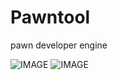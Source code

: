 # Pawntool

pawn developer engine

![IMAGE](https://img.shields.io/badge/C%23-.NET-blue) ![IMAGE](https://img.shields.io/badge/.NET-Core-blue)
